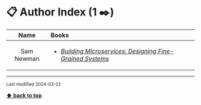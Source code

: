 [//]: # (Auto generated file from templates)

# :clipboard: Author Index (1 :black_nib:)

| Name | Books |
| :---: | :--- |
| Sam Newman | <ul><li>[*Building Microservices: Designing Fine-Grained Systems*](https://learning.oreilly.com/library/view/-/9781492034018/)</li></ul> |


---
<sub>Last modified 2024-03-22</sub>

[**⬆ back to top**](#author-index)
